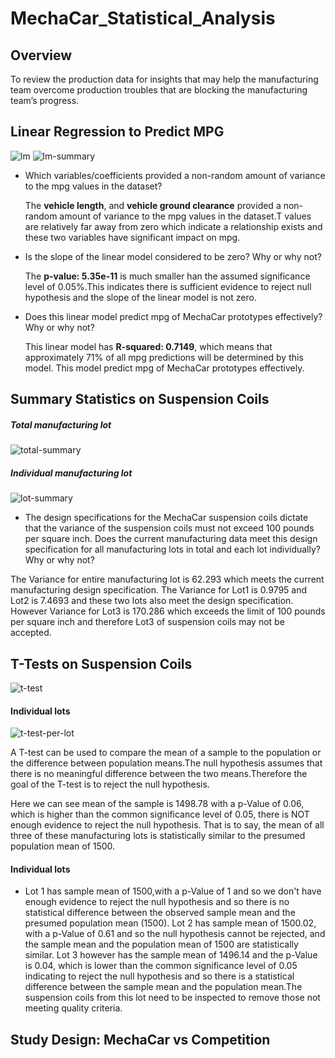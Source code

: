 # MechaCar_Statistical_Analysis
## Overview
To review the production data for insights that may help the manufacturing team overcome production troubles that are blocking the manufacturing team’s progress.
## Linear Regression to Predict MPG
![lm](https://user-images.githubusercontent.com/84524153/133928297-a261dd4c-f24d-4d2c-be1b-00c8d9771064.png)
![lm-summary](https://user-images.githubusercontent.com/84524153/133928314-8aa404ab-5aff-4eb5-9de4-abc7217b5f08.png)

- Which variables/coefficients provided a non-random amount of variance to the mpg values in the dataset?
 
  The **vehicle length**, and **vehicle ground clearance** provided a non-random amount of variance to the mpg values in the dataset.T values are relatively far away from zero       which indicate a relationship exists and these two variables have significant impact on mpg.
  
- Is the slope of the linear model considered to be zero? Why or why not?
 
  The **p-value: 5.35e-11** is much smaller han the assumed significance level of 0.05%.This indicates there is sufficient evidence to reject null hypothesis and the slope of     the linear model is not zero.

- Does this linear model predict mpg of MechaCar prototypes effectively? Why or why not?

  This linear model has **R-squared:  0.7149**, which means that approximately 71% of all mpg predictions will be determined by this model. This model  predict mpg of              MechaCar prototypes effectively.
 

## Summary Statistics on Suspension Coils
##### Total manufacturing lot
![total-summary](https://user-images.githubusercontent.com/84524153/133928986-9ec9b213-a84b-45c7-92ac-0d247c4921a1.png)
##### Individual manufacturing lot
![lot-summary](https://user-images.githubusercontent.com/84524153/133928995-ce3d2959-cfe4-4e45-b16e-50c39bf97268.png)

- The design specifications for the MechaCar suspension coils dictate that the variance of the suspension coils must not exceed 100 pounds per square inch. Does the current manufacturing data meet this design specification for all manufacturing lots in total and each lot individually? Why or why not?

The Variance for entire manufacturing lot is 62.293 which meets the current manufacturing design specification. The Variance for Lot1 is 0.9795 and Lot2 is 7.4693 and these two lots also meet the design specification. However Variance for Lot3 is 170.286 which exceeds the limit of 100 pounds per square inch and therefore Lot3 of suspension coils may not be accepted.


## T-Tests on Suspension Coils

![t-test](https://user-images.githubusercontent.com/84524153/133929002-00ec904b-4391-45cc-b08c-6247859e12b8.png)

#### Individual lots
![t-test-per-lot](https://user-images.githubusercontent.com/84524153/133929007-3436b462-4b69-4c09-9bef-09bc670be13e.png)

A T-test can be used to compare the mean of a sample to the population or the difference between population means.The null hypothesis assumes that there is no meaningful difference between the two means.Therefore the goal of the T-test is to reject the null hypothesis.

Here we can see  mean of the sample is 1498.78 with a p-Value of 0.06, which is higher than the common significance level of 0.05, there is NOT enough evidence to  reject
the null hypothesis. That is to say, the mean of all three of these manufacturing lots is statistically similar to the presumed population mean of 1500.

#### Individual lots
- Lot 1 has sample mean of 1500,with a p-Value of 1 and so we don't have enough evidence to reject the null hypothesis and so there is no statistical difference between the observed sample mean and the presumed population mean (1500).
Lot 2 has  sample mean of 1500.02, with a p-Value of 0.61 and so the null hypothesis cannot be rejected, and the sample mean and the population mean of 1500 are statistically similar.
Lot 3 however has the sample mean of 1496.14 and the p-Value is 0.04, which is lower than the common significance level of 0.05 indicating to reject the null hypothesis and so there is a statistical difference between the sample mean and the population mean.The suspension coils from this lot need to be inspected to remove those not meeting quality criteria.

## Study Design: MechaCar vs Competition
